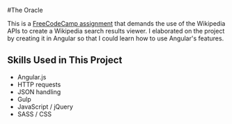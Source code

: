 #The Oracle

This is a [FreeCodeCamp assignment](https://www.freecodecamp.com/challenges/build-a-wikipedia-viewer) that demands the use of the Wikipedia APIs to create a Wikipedia search results viewer.  I elaborated on the project by creating it in Angular so that I could learn how to use Angular's features.

## Skills Used in This Project
- Angular.js
- HTTP requests
- JSON handling
- Gulp
- JavaScript / jQuery
- SASS / CSS
